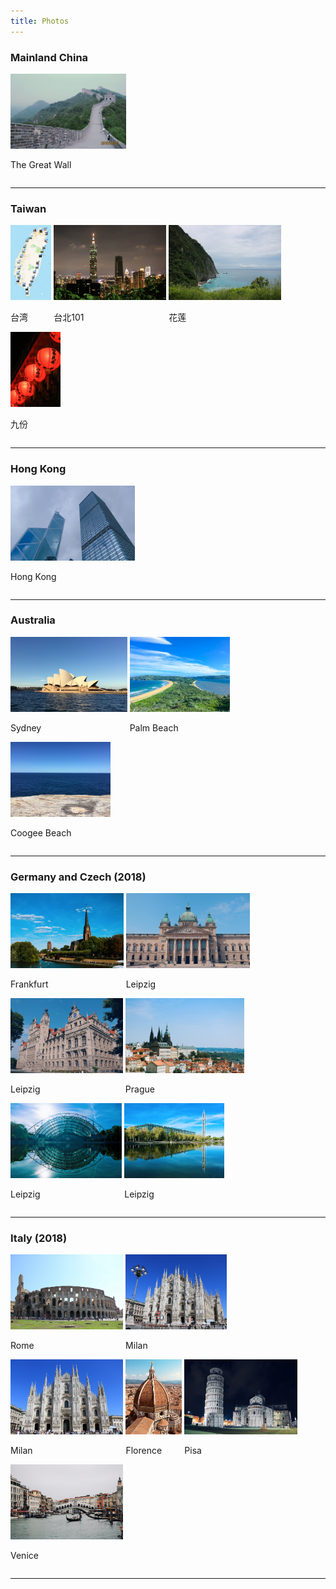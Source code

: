 ```yaml
---
title: Photos
---
```


### Mainland China
<div id="banner">
	<div class="inline-block" style="display:inline-block;"><a href="assets/photos/great_wall.jpeg"><img src="assets/photos/great_wall.jpeg" style="height: 120px;"></a><div><p>The Great Wall</p></div></div>
</div>

___

### Taiwan
<div id="banner">
	<div class="inline-block" style="display:inline-block;"><a href="assets/photos/Taiwan_1.jpg"><img src="assets/photos/Taiwan_1.jpg" style="height: 120px;"></a><div><p>台湾</p></div></div>
	<div class="inline-block" style="display:inline-block;"><a href="assets/photos/Taipei.jpg"><img src="assets/photos/Taipei.jpg" style="height: 120px;"></a><div><p>台北101</p></div></div>
	<div class="inline-block" style="display:inline-block;"><a href="assets/photos/Taiwan_2.jpg"><img src="assets/photos/Taiwan_2.jpg" style="height: 120px;"></a><div><p>花莲</p></div></div>
	<div class="inline-block" style="display:inline-block;"><a href="assets/photos/Taiwan_3.jpg"><img src="assets/photos/Taiwan_3.jpg" style="height: 120px;"></a><div><p>九份</p></div></div>
</div>

___

### Hong Kong
<div id="banner">
	<div class="inline-block" style="display:inline-block;"><a href="assets/photos/HongKong.jpeg"><img src="assets/photos/HongKong.jpeg" style="height: 120px;"></a><div><p>Hong Kong</p></div></div>
</div>

___

### Australia
<div id="banner">
	<div class="inline-block" style="display:inline-block;"><a href="assets/photos/Sydney.jpg"><img src="assets/photos/Sydney.jpg" style="height: 120px;"></a><div><p>Sydney</p></div></div>
	<div class="inline-block" style="display:inline-block;"><a href="assets/photos/Palm_Beach.JPG"><img src="assets/photos/Palm_Beach.JPG" style="height: 120px;"></a><div><p>Palm Beach</p></div></div>
	<div class="inline-block" style="display:inline-block;"><a href="assets/photos/Coogee_Beach.JPG"><img src="assets/photos/Coogee_Beach.JPG" style="height: 120px;"></a><div><p>Coogee Beach</p></div></div>
</div>

___

### Germany and Czech (2018)
<div id="banner">
	<div class="inline-block" style="display:inline-block;"><a href="assets/photos/Frankfurt.JPG"><img src="assets/photos/Frankfurt.JPG" style="height: 120px;"></a><div><p>Frankfurt</p></div></div>
	<div class="inline-block" style="display:inline-block;"><a href="assets/photos/Leipzig_1.JPG"><img src="assets/photos/Leipzig_1.JPG" style="height: 120px;"></a><div><p>Leipzig</p></div></div>
	<div class="inline-block" style="display:inline-block;"><a href="assets/photos/Leipzig_2.JPG"><img src="assets/photos/Leipzig_2.JPG" style="height: 120px;"></a><div><p>Leipzig</p></div></div>
	<div class="inline-block" style="display:inline-block;"><a href="assets/photos/prague.jpeg"><img src="assets/photos/prague.jpeg" style="height: 120px;"></a><div><p>Prague</p></div></div>
	<div class="inline-block" style="display:inline-block;"><a href="assets/photos/ISME2018_2.jpg"><img src="assets/photos/ISME2018_2.jpg" style="height: 120px;"></a><div><p>Leipzig</p></div></div>
	<div class="inline-block" style="display:inline-block;"><a href="assets/photos/ISME2018_3.jpg"><img src="assets/photos/ISME2018_3.jpg" style="height: 120px;"></a><div><p>Leipzig</p></div></div>
</div>

___

### Italy (2018)


<div id="banner">
	<div class="inline-block" style="display:inline-block;"><a href="assets/photos/Rome.jpg"><img src="assets/photos/Rome.jpg" style="height: 120px;"></a><div><p>Rome</p></div></div>
	<div class="inline-block" style="display:inline-block;"><a href="assets/photos/Milan_1.jpg"><img src="assets/photos/Milan_1.jpg" style="height: 120px;"></a><div><p>Milan</p></div></div>
	<div class="inline-block" style="display:inline-block;"><a href="assets/photos/Milan_2.jpg"><img src="assets/photos/Milan_2.jpg" style="height: 120px;"></a><div><p>Milan</p></div></div>
	<div class="inline-block" style="display:inline-block;"><a href="assets/photos/Florence.jpg"><img src="assets/photos/Florence.jpg" style="height: 120px;"></a><div><p>Florence</p></div></div>
	<div class="inline-block" style="display:inline-block;"><a href="assets/photos/Pisa.jpg"><img src="assets/photos/Pisa.jpg" style="height: 120px;"></a><div><p>Pisa</p></div></div>
	<div class="inline-block" style="display:inline-block;"><a href="assets/photos/Venice.jpg"><img src="assets/photos/Venice.jpg" style="height: 120px;"></a><div><p>Venice</p></div></div>
</div>

___

